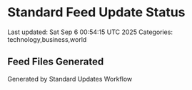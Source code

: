 # Standard Feed Update Status
Last updated: Sat Sep  6 00:54:15 UTC 2025
Categories: technology,business,world

## Feed Files Generated

Generated by Standard Updates Workflow
